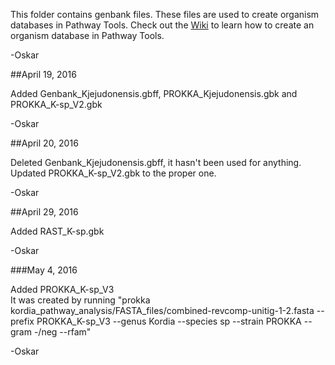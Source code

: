 This folder contains genbank files. These files are used to create organism databases in Pathway Tools. Check out the [Wiki](https://github.com/oskarvid/Tutorials/wiki/Going-from-FASTA-to-Genbank-to-an-organism-database-%28PGDB%29-in-Pathway-Tools) to learn how to create an organism database in Pathway Tools.

-Oskar

##April 19, 2016

Added Genbank_Kjejudonensis.gbff, PROKKA_Kjejudonensis.gbk and PROKKA_K-sp_V2.gbk

-Oskar

##April 20, 2016

Deleted Genbank_Kjejudonensis.gbff, it hasn't been used for anything.  
Updated PROKKA_K-sp_V2.gbk to the proper one.

-Oskar

##April 29, 2016

Added RAST_K-sp.gbk

-Oskar

###May 4, 2016

Added PROKKA_K-sp_V3  
It was created by running "prokka kordia_pathway_analysis/FASTA_files/combined-revcomp-unitig-1-2.fasta 
--prefix PROKKA_K-sp_V3 --genus Kordia --species sp --strain PROKKA --gram -/neg --rfam"

-Oskar
